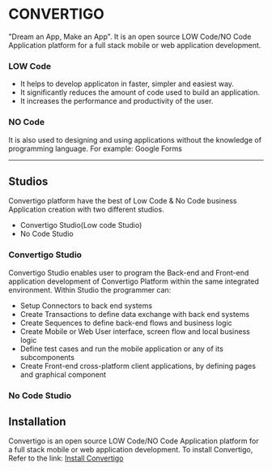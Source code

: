 # CONVERTIGO
"Dream an App, Make an App". It is an open source LOW Code/NO Code Application platform for a full stack mobile or web application development.
### LOW Code
- It helps to develop applicaton in faster, simpler and easiest way.
- It significantly reduces the amount of code used to build an application.
- It increases the performance and productivity of the user.
### NO Code
 It is also used to designing and using applications without the knowledge of programming language.
 For example: Google Forms
 
---
## Studios
Convertigo platform have the best of Low Code & No Code business Application creation with two different studios.
- Convertigo Studio(Low code Studio)
- No Code Studio
### Convertigo Studio
Convertigo Studio enables user to program the Back-end and Front-end application development 
of Convertigo Platform within the same integrated environment. Within Studio the programmer can:
- Setup Connectors to back end systems
- Create Transactions to define data exchange with back end systems
- Create Sequences to define back-end flows and business logic
- Create Mobile or Web User interface, screen flow and local business logic
- Define test cases and run the mobile application or any of its subcomponents
- Create Front-end cross-platform client applications, by defining pages and graphical component
### No Code Studio

## Installation
Convertigo is an open source LOW Code/NO Code Application platform for a full stack mobile or web application development.
To install Convertigo, Refer to the link:
[Install Convertigo]()
            

 
